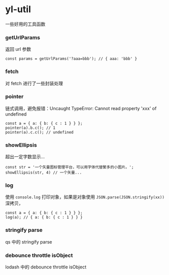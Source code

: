 # yl-util
一些好用的工具函数

### getUrlParams
返回 url 参数
```
const params = getUrlParams('?aaa=bbb'); // { aaa: 'bbb' }
```

### fetch
对 fetch 进行了一些封装处理

### pointer
链式调用，避免报错：Uncaught TypeError: Cannot read property 'xxx' of undefined
```
const a = { a: { b: { c : 1 } } };
pointer(a).b.c(); // 1
pointer(a).c.c(); // undefined
```

### showEllipsis
超出一定字数显示...
```
const str = '一个矢量图标管理平台，可以用字体代替繁多的小图片。';
showEllipsis(str, 4) // 一个矢量...
```

### log
使用 `console.log` 打印对象，如果是对象使用 `JSON.parse(JSON.stringify(xx))` 深拷贝，
```
const a = { a: { b: { c : 1 } } };
log(a); // { a: { b: { c : 1 } } }
```

### stringify parse
qs 中的 stringify parse

### debounce throttle isObject
lodash 中的 debounce throttle isObject


